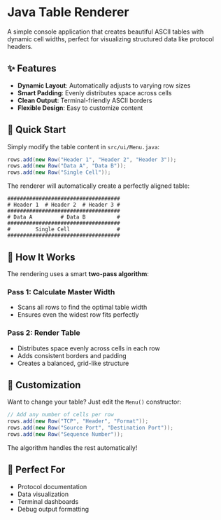
# Java Table Renderer

A simple console application that creates beautiful ASCII tables with dynamic cell widths, perfect for visualizing structured data like protocol headers.

## ✨ Features

- **Dynamic Layout**: Automatically adjusts to varying row sizes
- **Smart Padding**: Evenly distributes space across cells
- **Clean Output**: Terminal-friendly ASCII borders
- **Flexible Design**: Easy to customize content

## 🚀 Quick Start

Simply modify the table content in `src/ui/Menu.java`:

```java
rows.add(new Row("Header 1", "Header 2", "Header 3"));
rows.add(new Row("Data A", "Data B"));
rows.add(new Row("Single Cell"));
```

The renderer will automatically create a perfectly aligned table:

```
####################################
# Header 1  # Header 2  # Header 3 #
####################################
# Data A         # Data B          #
####################################
#        Single Cell               #
####################################
```

## 🔧 How It Works

The rendering uses a smart **two-pass algorithm**:

### Pass 1: Calculate Master Width
- Scans all rows to find the optimal table width
- Ensures even the widest row fits perfectly

### Pass 2: Render Table
- Distributes space evenly across cells in each row
- Adds consistent borders and padding
- Creates a balanced, grid-like structure

## 📝 Customization

Want to change your table? Just edit the `Menu()` constructor:

```java
// Add any number of cells per row
rows.add(new Row("TCP", "Header", "Format"));
rows.add(new Row("Source Port", "Destination Port"));
rows.add(new Row("Sequence Number"));
```

The algorithm handles the rest automatically!

## 🎯 Perfect For

- Protocol documentation
- Data visualization
- Terminal dashboards
- Debug output formatting
